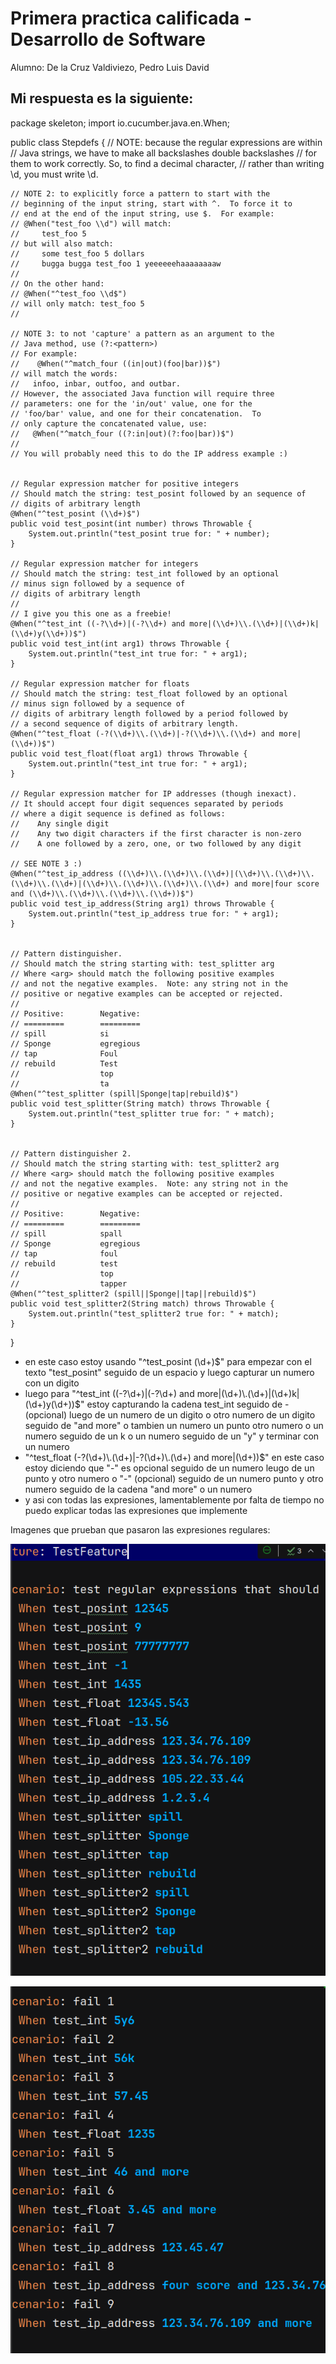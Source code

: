 # Primera practica calificada - Desarrollo de Software

Alumno: De la Cruz Valdiviezo, Pedro Luis David

## Mi respuesta es la siguiente:

package skeleton;
import io.cucumber.java.en.When;

public class Stepdefs {
    // NOTE: because the regular expressions are within
    // Java strings, we have to make all backslashes double backslashes
    // for them to work correctly.  So, to find a decimal character,
    // rather than writing \d, you must write \\d.

    // NOTE 2: to explicitly force a pattern to start with the
    // beginning of the input string, start with ^.  To force it to
    // end at the end of the input string, use $.  For example:
    // @When("test_foo \\d") will match:
    //     test_foo 5
    // but will also match:
    //     some test_foo 5 dollars
    //     bugga bugga test_foo 1 yeeeeeehaaaaaaaaw
    //
    // On the other hand:
    // @When("^test_foo \\d$")
    // will only match: test_foo 5
    //

    // NOTE 3: to not 'capture' a pattern as an argument to the
    // Java method, use (?:<pattern>)
    // For example:
    //    @When("^match_four ((in|out)(foo|bar))$")
    // will match the words:
    //   infoo, inbar, outfoo, and outbar.
    // However, the associated Java function will require three
    // parameters: one for the 'in/out' value, one for the
    // 'foo/bar' value, and one for their concatenation.  To
    // only capture the concatenated value, use:
    //   @When("^match_four ((?:in|out)(?:foo|bar))$")
    //
    // You will probably need this to do the IP address example :)


    // Regular expression matcher for positive integers
    // Should match the string: test_posint followed by an sequence of
    // digits of arbitrary length
    @When("^test_posint (\\d+)$")
    public void test_posint(int number) throws Throwable {
        System.out.println("test_posint true for: " + number);
    }

    // Regular expression matcher for integers
    // Should match the string: test_int followed by an optional
    // minus sign followed by a sequence of
    // digits of arbitrary length
    //
    // I give you this one as a freebie!
    @When("^test_int ((-?\\d+)|(-?\\d+) and more|(\\d+)\\.(\\d+)|(\\d+)k|(\\d+)y(\\d+))$")
    public void test_int(int arg1) throws Throwable {
        System.out.println("test_int true for: " + arg1);
    }

    // Regular expression matcher for floats
    // Should match the string: test_float followed by an optional
    // minus sign followed by a sequence of
    // digits of arbitrary length followed by a period followed by
    // a second sequence of digits of arbitrary length.
    @When("^test_float (-?(\\d+)\\.(\\d+)|-?(\\d+)\\.(\\d+) and more|(\\d+))$")
    public void test_float(float arg1) throws Throwable {
        System.out.println("test_int true for: " + arg1);
    }

    // Regular expression matcher for IP addresses (though inexact).
    // It should accept four digit sequences separated by periods
    // where a digit sequence is defined as follows:
    //    Any single digit
    //    Any two digit characters if the first character is non-zero
    //    A one followed by a zero, one, or two followed by any digit

    // SEE NOTE 3 :)
    @When("^test_ip_address ((\\d+)\\.(\\d+)\\.(\\d+)|(\\d+)\\.(\\d+)\\.(\\d+)\\.(\\d+)|(\\d+)\\.(\\d+)\\.(\\d+)\\.(\\d+) and more|four score and (\\d+)\\.(\\d+)\\.(\\d+)\\.(\\d+))$")
    public void test_ip_address(String arg1) throws Throwable {
        System.out.println("test_ip_address true for: " + arg1);
    }


    // Pattern distinguisher.
    // Should match the string starting with: test_splitter arg
    // Where <arg> should match the following positive examples
    // and not the negative examples.  Note: any string not in the
    // positive or negative examples can be accepted or rejected.
    //
    // Positive:		Negative:
    // =========		=========
    // spill			si
    // Sponge			egregious
    // tap				Foul
    // rebuild			Test
    //                  top
    //                  ta
    @When("^test_splitter (spill|Sponge|tap|rebuild)$")
    public void test_splitter(String match) throws Throwable {
        System.out.println("test_splitter true for: " + match);
    }


    // Pattern distinguisher 2.
    // Should match the string starting with: test_splitter2 arg
    // Where <arg> should match the following positive examples
    // and not the negative examples.  Note: any string not in the
    // positive or negative examples can be accepted or rejected.
    //
    // Positive:		Negative:
    // =========		=========
    // spill			spall
    // Sponge			egregious
    // tap				foul
    // rebuild			test
    //                  top
    //                  tapper
    @When("^test_splitter2 (spill||Sponge||tap||rebuild)$")
    public void test_splitter2(String match) throws Throwable {
        System.out.println("test_splitter2 true for: " + match);
    }
}


- en este caso estoy usando "^test_posint (\\d+)$" para empezar con el texto "test_posint" seguido de un espacio y luego capturar un numero con un digito
- luego para "^test_int ((-?\\d+)|(-?\\d+) and more|(\\d+)\\.(\\d+)|(\\d+)k|(\\d+)y(\\d+))$" estoy capturando la cadena test_int seguido de - (opcional) luego de un numero de un digito o otro numero de un digito seguido de "and more" o tambien un numero un punto otro numero o un numero seguido de un k o un numero seguido de un "y" y terminar con un numero
- "^test_float (-?(\\d+)\\.(\\d+)|-?(\\d+)\\.(\\d+) and more|(\\d+))$" en este caso estoy diciendo que "-" es opcional seguido de un numero leugo de un punto y otro numero o "-" (opcional) seguido de un numero punto y otro numero seguido de la cadena "and more" o un numero
- y asi con todas las expresiones, lamentablemente por falta de tiempo no puedo explicar todas las expresiones que implemente

Imagenes que prueban que pasaron las expresiones regulares:

![](imagenes/imagen1.png)

![](imagenes/imagen2.png)


###